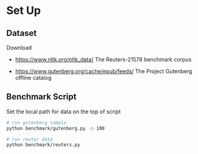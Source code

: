 # Set Up

## Dataset

Download

- https://www.nltk.org/nltk_data/ The Reuters-21578 benchmark corpus

- https://www.gutenberg.org/cache/epub/feeds/ The Project Gutenberg offline catalog


## Benchmark Script

Set the local path for data on the top of script

```bash
# run gutenberg sample
python benchmark/gutenberg.py -n 100 

# run reuter data
python benchmark/reuters.py
```
